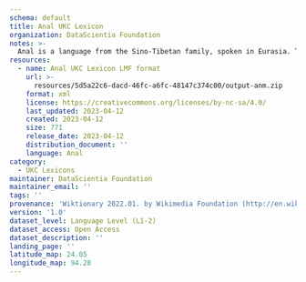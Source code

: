 ```yaml
---
schema: default
title: Anal UKC Lexicon
organization: DataScientia Foundation
notes: >-
  Anal is a language from the Sino-Tibetan family, spoken in Eurasia. The UKC Lexicon of Anal is represented as a lexico-semantic network. It consists of words, word senses, synsets, as well as sense-level and synset-level relationships.
resources:
  - name: Anal UKC Lexicon LMF format
    url: >-
      resources/5d5a22c6-dacd-46fc-a6fc-48147c374c00/output-anm.zip
    format: xml
    license: https://creativecommons.org/licenses/by-nc-sa/4.0/
    last_updated: 2023-04-12
    created: 2023-04-12
    size: 771
    release_date: 2023-04-12
    distribution_document: ''
    language: Anal
category:
  - UKC Lexicons
maintainer: DataScientia Foundation
maintainer_email: ''
tags: ''
provenance: 'Wiktionary 2022.01. by Wikimedia Foundation (http://en.wiktionary.org); Princeton WordNet 2.1 by Princeton University (https://wordnet.princeton.edu)'
version: '1.0'
dataset_level: Language Level (L1-2)
dataset_access: Open Access
dataset_description: ''
landing_page: ''
latitude_map: 24.05
longitude_map: 94.28
---
```

